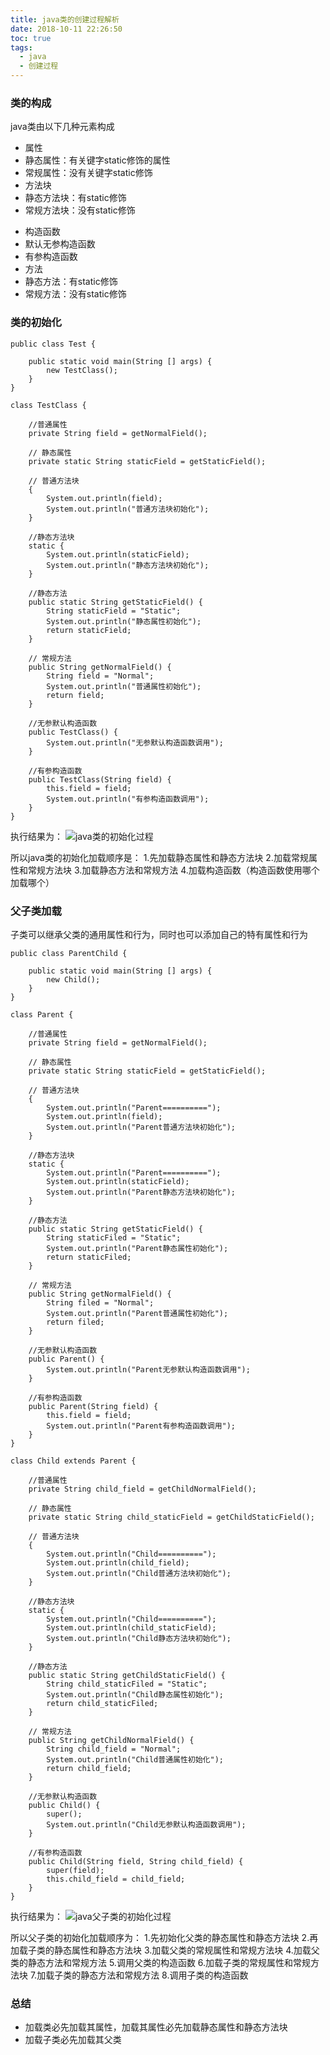 ```yaml
---
title: java类的创建过程解析
date: 2018-10-11 22:26:50
toc: true
tags:
  - java
  - 创建过程
---
```

### 类的构成
java类由以下几种元素构成
+ 属性
 + 静态属性：有关键字static修饰的属性
 + 常规属性：没有关键字static修饰
+ 方法块
 + 静态方法块：有static修饰
 + 常规方法块：没有static修饰
 <!--more-->
+ 构造函数
 + 默认无参构造函数
 + 有参构造函数
+ 方法
 + 静态方法：有static修饰
 + 常规方法：没有static修饰

### 类的初始化
```
public class Test {

    public static void main(String [] args) {
        new TestClass();
    }
}

class TestClass {

    //普通属性
    private String field = getNormalField();

    // 静态属性
    private static String staticField = getStaticField();

    // 普通方法块
    {
        System.out.println(field);
        System.out.println("普通方法块初始化");
    }

    //静态方法块
    static {
        System.out.println(staticField);
        System.out.println("静态方法块初始化");
    }

    //静态方法
    public static String getStaticField() {
        String staticField = "Static";
        System.out.println("静态属性初始化");
        return staticField;
    }

    // 常规方法
    public String getNormalField() {
        String field = "Normal";
        System.out.println("普通属性初始化");
        return field;
    }

    //无参默认构造函数
    public TestClass() {
        System.out.println("无参默认构造函数调用");
    }

    //有参构造函数
    public TestClass(String field) {
        this.field = field;
        System.out.println("有参构造函数调用");
    }
}
```
执行结果为：
![java类的初始化过程](/assets/img/classInit.png)

所以java类的初始化加载顺序是：
1.先加载静态属性和静态方法块
2.加载常规属性和常规方法块
3.加载静态方法和常规方法
4.加载构造函数（构造函数使用哪个加载哪个）

### 父子类加载
子类可以继承父类的通用属性和行为，同时也可以添加自己的特有属性和行为
```
public class ParentChild {

    public static void main(String [] args) {
        new Child();
    }
}

class Parent {

    //普通属性
    private String field = getNormalField();

    // 静态属性
    private static String staticField = getStaticField();

    // 普通方法块
    {
        System.out.println("Parent==========");
        System.out.println(field);
        System.out.println("Parent普通方法块初始化");
    }

    //静态方法块
    static {
        System.out.println("Parent==========");
        System.out.println(staticField);
        System.out.println("Parent静态方法块初始化");
    }

    //静态方法
    public static String getStaticField() {
        String staticFiled = "Static";
        System.out.println("Parent静态属性初始化");
        return staticFiled;
    }

    // 常规方法
    public String getNormalField() {
        String filed = "Normal";
        System.out.println("Parent普通属性初始化");
        return filed;
    }

    //无参默认构造函数
    public Parent() {
        System.out.println("Parent无参默认构造函数调用");
    }

    //有参构造函数
    public Parent(String field) {
        this.field = field;
        System.out.println("Parent有参构造函数调用");
    }
}

class Child extends Parent {

    //普通属性
    private String child_field = getChildNormalField();

    // 静态属性
    private static String child_staticField = getChildStaticField();

    // 普通方法块
    {
        System.out.println("Child==========");
        System.out.println(child_field);
        System.out.println("Child普通方法块初始化");
    }

    //静态方法块
    static {
        System.out.println("Child==========");
        System.out.println(child_staticField);
        System.out.println("Child静态方法块初始化");
    }

    //静态方法
    public static String getChildStaticField() {
        String child_staticFiled = "Static";
        System.out.println("Child静态属性初始化");
        return child_staticFiled;
    }

    // 常规方法
    public String getChildNormalField() {
        String child_field = "Normal";
        System.out.println("Child普通属性初始化");
        return child_field;
    }

    //无参默认构造函数
    public Child() {
        super();
        System.out.println("Child无参默认构造函数调用");
    }

    //有参构造函数
    public Child(String field, String child_field) {
        super(field);
        this.child_field = child_field;
    }
}
```
执行结果为：
![java父子类的初始化过程](/assets/img/childClassInit.png)

所以父子类的初始化加载顺序为：
1.先初始化父类的静态属性和静态方法块
2.再加载子类的静态属性和静态方法块
3.加载父类的常规属性和常规方法块
4.加载父类的静态方法和常规方法
5.调用父类的构造函数
6.加载子类的常规属性和常规方法块
7.加载子类的静态方法和常规方法
8.调用子类的构造函数

### 总结
*   加载类必先加载其属性，加载其属性必先加载静态属性和静态方法块
*   加载子类必先加载其父类
